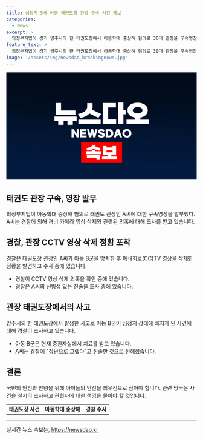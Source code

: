 ```yaml
---
title: 심정지 5세 아동 태권도장 관장 구속 사건 제보
categories:
  - News
excerpt: >
  의정부지법이 경기 양주시의 한 태권도장에서 아동학대 중상해 혐의로 30대 관장을 구속영장 발부. 관장이 5세 어린이를 말아놓은 매트 사이에 거꾸로 넣은 채 방치하며 심정지 상태에 빠트린 혐의. 경찰은 CCTV 영상 삭제 정황을 포착, 증거인멸과 도주 염려로 구속영장 발부. 현재 피해아동은 중환자실에서 치료 중. A씨는 장난으로 그랬다고 진술.
feature_text: >
  의정부지법이 경기 양주시의 한 태권도장에서 아동학대 중상해 혐의로 30대 관장을 구속영장 발부. 관장이 5세 어린이를 말아놓은 매트 사이에 거꾸로 넣은 채 방치하며 심정지 상태에 빠트린 혐의. 경찰은 CCTV 영상 삭제 정황을 포착, 증거인멸과 도주 염려로 구속영장 발부. 현재 피해아동은 중환자실에서 치료 중. A씨는 장난으로 그랬다고 진술.
image: '/assets/img/newsdao_breakingnews.jpg'
---
```


<p><img src="/assets/img/newsdao_breakingnews.jpg" alt="bookingtag 속보" /></p>

<h2>태권도 관장 구속, 영장 발부</h2>

<p data-ke-size="size16">의정부지법이 아동학대 중상해 혐의로 태권도 관장인 A씨에 대한 구속영장을 발부했다. A씨는 경찰에 의해 경비 카메라 영상 삭제와 관련된 의혹에 대해 조사를 받고 있습니다.</p>

<h2>경찰, 관장 CCTV 영상 삭제 정황 포착</h2>

<p data-ke-size="size16">경찰은 태권도장 관장인 A씨가 아동 B군을 방치한 후 폐쇄회로(CC)TV 영상을 삭제한 정황을 발견하고 수사 중에 있습니다.</p>

<ul>
<li>경찰이 CCTV 영상 삭제 의혹을 확인 중에 있습니다.</li>
<li>경찰은 A씨의 신빙성 있는 진술을 조사 중에 있습니다.</li>
</ul>

<h2>관장 태권도장에서의 사고</h2>

<p data-ke-size="size16">양주시의 한 태권도장에서 발생한 사고로 아동 B군이 심정지 상태에 빠지게 된 사건에 대해 경찰이 조사하고 있습니다.</p>

<ul>
<li>아동 B군은 현재 중환자실에서 치료를 받고 있습니다.</li>
<li>A씨는 경찰에 "장난으로 그랬다"고 진술한 것으로 전해졌습니다.</li>
</ul>

<h2>결론</h2>

<p data-ke-size="size16">국민의 안전과 안녕을 위해 아이들의 안전을 최우선으로 삼아야 합니다. 관련 당국은 사건을 철저히 조사하고 관련자에 대한 책임을 물어야 할 것입니다.</p>

<table>
<tbody>
<tr>
<td style="text-align: center; height: 17px;"><b>태권도장 사건</b></td>
<td style="text-align: center; height: 17px;"><b>아동학대 중상해</b></td>
<td style="text-align: center; height: 17px;"><b>경찰 수사</b></td>
</tr>
</tbody>
</table>

<hr>
실시간 뉴스 속보는, <a href="https://newsdao.kr" rel="dofollow">https://newsdao.kr</a>


